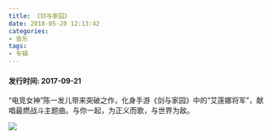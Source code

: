 ```yaml
---
title: 《剑与家园》
date: 2018-05-20 12:13:42
categories:
- 音乐
tags:
- 专辑
---
```


#### 发行时间: 2017-09-21

“电竞女神”陈一发儿带来突破之作，化身手游《剑与家园》中的“艾莲娜将军”，献唱最燃战斗主题曲。与你一起，为正义而歌，与世界为敌。

![](https://cdn.chenyifaer.com/images/cdbf6c81800a19d8dffa8f1838fa828ba61e4635.jpg)
